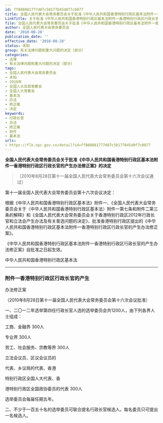 ```yaml
---
id: ff808081777d07c50177845d0f7c0877
title: 全国人民代表大会常务委员会关于批准《中华人民共和国香港特别行政区基本法附件一香港特别行政区行政长官的产生办法修正案》的决定（中华人民共和国香港特别行政区基本法附件一香港特别行政区行政长官的产生办法修正案）
LinkTitle: 关于批准《中华人民共和国香港特别行政区基本法附件一香港特别行政区行政长官的产生办法修正案》的决定（2010）
file: 全国人民代表大会常务委员会关于批准《中华人民共和国香港特别行政区基本法附件一香港特别行政区行政长官的产生办法修正案》的决定（中华人民共和国香_ff808081777d07c50177845d0f7c0877.docx
author: 全国人民代表大会常务委员会
date: '2010-08-28'
publication_date: ''
effective_date: '2010-08-28'
status: 未知
group: 有关法律问题和重大问题的决定（部分）
categories:
- 法律
- 有关法律问题和重大问题的决定（部分）
tags:
- 全国人民代表大会常务委员会
- 未知
- 2010年
- 全国人大及其常委会
- 全国人大常委会
- 基本法
- 办法
- 修正案
- 决定
keywords:
- 行政长官
- 办法
- 修正案
- 附件
- 基本法
urls:
- https://flk.npc.gov.cn/detail?id=ff808081777d07c50177845d0f7c0877
---
```


**全国人民代表大会常务委员会关于批准《中华人民共和国香港特别行政区基本法附件一香港特别行政区行政长官的产生办法修正案》的决定**

> （2010年8月28日第十一届全国人民代表大会常务委员会第十六次会议通过）

第十一届全国人民代表大会常务委员会第十六次会议决定：

根据《中华人民共和国香港特别行政区基本法》附件一、《全国人民代表大会常务委员会关于〈中华人民共和国香港特别行政区基本法〉附件一第七条和附件二第三条的解释》和《全国人民代表大会常务委员会关于香港特别行政区2012年行政长官和立法会产生办法及有关普选问题的决定》，批准香港特别行政区提出的《中华人民共和国香港特别行政区基本法附件一香港特别行政区行政长官的产生办法修正案》。

《中华人民共和国香港特别行政区基本法附件一香港特别行政区行政长官的产生办法修正案》自批准之日起生效。

中华人民共和国香港特别行政区基本法

---

### 附件一香港特别行政区行政长官的产生

办法修正案

（2010年8月28日第十一届全国人民代表大会常务委员会第十六次会议批准）

一、二〇一二年选举第四任行政长官人选的选举委员会共1200人，由下列各界人士组成：

工商、金融界   300人

专业界   300人

劳工、社会服务、宗教等界   300人

立法会议员、区议会议员的

代表、乡议局的代表、香港

特别行政区全国人大代表、香

港特别行政区全国政协委员的代表   300人

选举委员会每届任期五年。

二、不少于一百五十名的选举委员可联合提名行政长官候选人。每名委员只可提出一名候选人。
